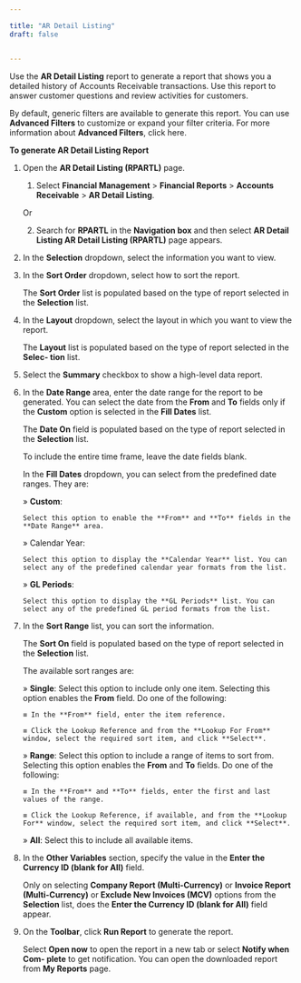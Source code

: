 ```yaml
---

title: "AR Detail Listing"
draft: false


---
```


Use the **AR Detail Listing** report to generate a report that shows you a detailed history of Accounts Receivable transactions. Use this report to answer customer questions and review activities for customers.

By default, generic filters are available to generate this report. You can use **Advanced Filters** to customize or expand your filter criteria. For more information about **Advanced Filters**, click here.

**To generate AR Detail Listing Report**

1.  Open the **AR Detail Listing (RPARTL)** page.

    1.  Select **Financial Management** \> **Financial Reports** \> **Accounts Receivable** \> **AR Detail Listing**.

    Or

    2.  Search for **RPARTL** in the **Navigation box** and then select **AR Detail Listing AR Detail Listing (RPARTL)** page appears.
2.  In the **Selection** dropdown, select the information you want to view.

3.  In the **Sort Order** dropdown, select how to sort the report.

    The **Sort Order** list is populated based on the type of report selected in the **Selection** list.

4.  In the **Layout** dropdown, select the layout in which you want to view the report.

    The **Layout** list is populated based on the type of report selected in the **Selec- tion** list.

5.  Select the **Summary** checkbox to show a high-level data report.

6.  In the **Date Range** area, enter the date range for the report to be generated. You can select the date from the **From** and **To** fields only if the **Custom** option is selected in the **Fill Dates** list.

    The **Date On** field is populated based on the type of report selected in the **Selection** list.

    To include the entire time frame, leave the date fields blank.

    In the **Fill Dates** dropdown, you can select from the predefined date ranges. They are:

    » **Custom**:

        Select this option to enable the **From** and **To** fields in the **Date Range** area.

    » Calendar Year:

        Select this option to display the **Calendar Year** list. You can select any of the predefined calendar year formats from the list.

    » **GL Periods**:

        Select this option to display the **GL Periods** list. You can select any of the predefined GL period formats from the list.

7.  In the **Sort Range** list, you can sort the information.

    The **Sort On** field is populated based on the type of report selected in the **Selection** list.

    The available sort ranges are:

    » **Single**: Select this option to include only one item. Selecting this option enables the **From** field. Do one of the following:

        ≡ In the **From** field, enter the item reference.

        ≡ Click the Lookup Reference and from the **Lookup For From** window, select the required sort item, and click **Select**.

    » **Range**: Select this option to include a range of items to sort from. Selecting this option enables the **From** and **To** fields. Do one of the following:

        ≡ In the **From** and **To** fields, enter the first and last values of the range.

        ≡ Click the Lookup Reference, if available, and from the **Lookup For** window, select the required sort item, and click **Select**.

    » **All**: Select this to include all available items.

8.  In the **Other Variables** section, specify the value in the **Enter the Currency ID (blank for All)** field.

    Only on selecting **Company Report (Multi-Currency)** or **Invoice Report (Multi-Currency)** or **Exclude New Invoices (MCV)** options from the **Selection** list, does the **Enter the Currency ID (blank for All)** field appear.

9.  On the **Toolbar**, click **Run Report** to generate the report.

    Select **Open now** to open the report in a new tab or select **Notify when Com- plete** to get notification. You can open the downloaded report from **My Reports** page.